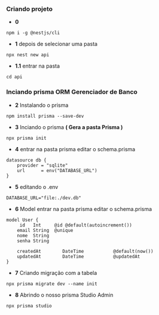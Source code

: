 ### Criando projeto

* <b>0</b>
```
npm i -g @nestjs/cli
```

* <b>1</b> depois de selecionar uma pasta
```
npx nest new api
```
* <b>1.1</b> entrar na pasta
```
cd api
```
### Inciando prisma ORM Gerenciador de Banco
* <b>2</b> Instalando o prisma
```
npm install prisma --save-dev
```

* <b>3</b> Inciando o prisma <b style="color: 'green'">( Gera a pasta Prisma )</b>
```
npx prisma init
```
    
* <b>4</b> entrar na pasta prisma editar o schema.prisma
```
datasource db {
    provider = "sqlite"
    url      = env("DATABASE_URL")
}
```

* <b>5</b> editando o .env
```
DATABASE_URL="file:./dev.db"
```

* <b>6</b> Model entrar na pasta prisma editar o schema.prisma
```
model User {
     id   Int     @id @default(autoincrement())
    email String  @unique
    nome  String
    senha String

    createdAt        DateTime           @default(now())
    updatedAt        DateTime           @updatedAt
}
```

* <b>7</b> Criando migração com a tabela
```
npx prisma migrate dev --name init
```

* <b>8</b>  Abrindo o nosso prisma Studio Admin
```
npx prisma studio
```
